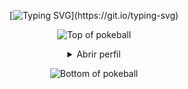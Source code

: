 <div align="center">

[![Typing SVG](https://readme-typing-svg.herokuapp.com?size=18&center=true&vCenter=true&width=420&lines=Bienvenido+a+mi+perfil+de+GitHub!)](https://git.io/typing-svg)

![Top of pokeball](https://user-images.githubusercontent.com/44261381/209363264-ac854d3c-2cc2-44c4-928e-8a08d1013f46.png)

<details>
<summary>Abrir perfil</summary>

[comment]: <> (View Counter)
<br>
<div>
  <div align="center">
  <a href="https://1999azzar.github.io/1999AZZAR/">
  <img  src="https://github.com/1999AZZAR/1999AZZAR/blob/main/resources/img/grid-snake.svg"
       alt="snake" /></a>
</div>
  <div align=center>
      <a href="https://git.io/typing-svg"><img src="https://readme-typing-svg.demolab.com?font=VT323&size=35&duration=3500&pause=300&color=A89568&center=true&vCenter=true&width=500&lines=Hola%2C+¡Bienvenido+a+mi+github!;Soy+Juanma;Web+developer;Al+que+le+encanta+el+Frontend"/></a>
  </div>
</div>

<details>
<summary>Sobre mí:</summary>

[//]: # (You must have a lf before the markdown element when inside a block for it to work: https://stackoverflow.com/questions/29368902/how-can-i-wrap-my-markdown-in-an-html-div)

<div align="left">

```js
/**
 * Represents me.
 * @constructor
 * @param {string} ciudad - Sevilla, España.
 * @param {string} lenguajes - Español, Inglés.
 * @param {string} intereses - Frontend(Angular, Vue.js, React.js..).
 * @param {string} hobbies - Anime, Cultura japo & música.
 * @param {string} educación - Instituto Tecnológico Superior, ADA ITS. 
 * @param {Date} cumpleaños - 8 Enero 2002.
 */
```

</div>

</details>

<details>
<summary>Herramientas</summary>
<div>
  <p style="display: inline-block;" align="center">
    <kbd>
      <kbd>Backend:</kbd>
      <br>
      <br>
      <img width="30px" src="https://cdn.jsdelivr.net/gh/devicons/devicon/icons/java/java-plain.svg" />
      <img width="30px" src="https://cdn.jsdelivr.net/gh/devicons/devicon/icons/javascript/javascript-original.svg" /> 
      <img width="30px" src="https://raw.githubusercontent.com/devicons/devicon/master/icons/nodejs/nodejs-original-wordmark.svg" />
    </kbd>
    <kbd>
      <kbd>Frontend:</kbd>
      <br>
      <br>
      <img width="30px" src="https://cdn.jsdelivr.net/gh/devicons/devicon/icons/html5/html5-original.svg" /> 
      <img width="30px" src="https://cdn.jsdelivr.net/gh/devicons/devicon/icons/css3/css3-plain-wordmark.svg" /> 
      <img width="30px" src="https://cdn.jsdelivr.net/gh/devicons/devicon/icons/bootstrap/bootstrap-plain.svg" />
      <img width="30px" src="https://www.vectorlogo.zone/logos/tailwindcss/tailwindcss-icon.svg" /> 
    </kbd>
    <kbd>
      <kbd>Database:</kbd>
      <br>
      <br>
      <img width="30px" src="https://cdn.jsdelivr.net/gh/devicons/devicon/icons/mysql/mysql-plain.svg" />
      <img width="30px" src="https://cdn.jsdelivr.net/gh/devicons/devicon/icons/mongodb/mongodb-plain.svg" />
    </kbd>
    <br>
    <br>
    <kbd>
    <kbd>
    <kbd>
      <kbd>Herramientas de trabajo:</kbd>
      <br>
      <br>
      <img width="30px" src="https://cdn.jsdelivr.net/gh/devicons/devicon/icons/vscode/vscode-original.svg" />
      <img width="30px" src="https://upload.wikimedia.org/wikipedia/en/d/d2/Sublime_Text_3_logo.png" />
      <img width="30px" src="https://www.vectorlogo.zone/logos/figma/figma-icon.svg" />
  </kbd>
  </p>
</div>
</details>

<details>
<summary>+Info</summary>
<table style="border: none">
  <tr>
  <td width="50%" valign="top">

[//]: # (Fighting against markdown and blocks isn't easy, indentation is catastrophic)

## Conecta Conmigo!

<p align="center">
<a href="https://www.linkedin.com/in/juan-manuel-ramos-rodriguez" target="_blank">
<img src=https://img.shields.io/badge/linkedin-%2300acee.svg?color=405DE6&style=for-the-badge&logo=linkedin&logoColor=white alt=linkedin style="margin-bottom: 5px;" />

  </td>
  </tr>
</table>
</details>

</details>

![Bottom of pokeball](https://user-images.githubusercontent.com/44261381/209363271-905d2a5e-8a18-44c0-a450-45dddd4d5036.png)

</div>

<br>
